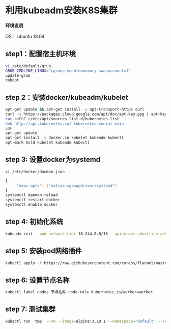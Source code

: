 # 利用kubeadm安装K8S集群

**环境说明**

OS： ubuntu 18.04

## step1：配置宿主机环境

```bash
vi /etc/default/grub 
GRUB_CMDLINE_LINUX="cgroup_enable=memory swapaccount=1"
update-grub
reboot
```

## step 2：安装docker/kubeadm/kubelet

```bash
apt-get update && apt-get install -y apt-transport-https curl
curl -s https://packages.cloud.google.com/apt/doc/apt-key.gpg | apt-key add -
cat <<EOF >/etc/apt/sources.list.d/kubernetes.list
deb http://apt.kubernetes.io/ kubernetes-xenial main
EOF
apt-get update
apt-get install -y docker.io kubelet kubeadm kubectl
apt-mark hold kubelet kubeadm kubectl
```

## step 3: 设置docker为systemd

```bash
vi /etc/docker/daemon.json

{
	 "exec-opts": ["native.cgroupdriver=systemd"]
}
systemctl daemon-reload 
systemctl restart docker
systemctl enable docker
```

## step 4: 初始化系统

```bash
kubeadm init --pod-network-cidr 10.244.0.0/16 --apiserver-advertise-address master主机地址 --kubernetes-version 1.15.2
```

## step 5: 安装pod网络插件

```bash
kubectl apply -f https://raw.githubusercontent.com/coreos/flannel/master/Documentation/kube-flannel.yml
```

## step 6: 设置节点名称

```bash
kubectl label nodes 节点名称 node-role.kubernetes.io/worker=worker
```

## step 7: 测试集群

```bash
kubectl run  tmp  --rm --image=alpine:3.10.1 --namespace="default" --restart=Never  -it /bin/sh
```







